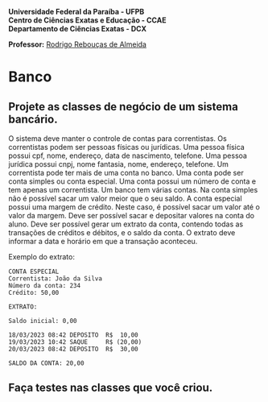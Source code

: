 **Universidade Federal da Paraíba - UFPB** \
**Centro de Ciências Exatas e Educação - CCAE** \
**Departamento de Ciências Exatas - DCX**

**Professor:** [Rodrigo Rebouças de Almeida](http://rodrigor.dcx.ufpb.br)

# Banco

## Projete as classes de negócio de um sistema bancário.

O sistema deve manter o controle de contas para correntistas. Os correntistas podem ser pessoas físicas ou jurídicas.
Uma pessoa física possui cpf, nome, endereço, data de nascimento, telefone.
Uma pessoa jurídica possui cnpj, nome fantasia, nome, endereço, telefone.
Um correntista pode ter mais de uma conta no banco.
Uma conta pode ser conta simples ou conta especial.
Uma conta possui um número de conta e tem apenas um correntista.
Um banco tem várias contas.
Na conta simples não é possível sacar um valor meior que o seu saldo.
A conta especial possui uma margem de crédito. Neste caso, é possível sacar um valor até o valor da margem.
Deve ser possível sacar e depositar valores na conta do aluno.
Deve ser possível gerar um extrato da conta, contendo todas as transações de créditos e débitos, e o saldo da conta.
O extrato deve informar a data e horário em que a transação aconteceu.

Exemplo do extrato:

```
CONTA ESPECIAL
Correntista: João da Silva
Número da conta: 234
Crédito: 50,00

EXTRATO:

Saldo inicial: 0,00

18/03/2023 08:42 DEPOSITO  R$  10,00
19/03/2023 10:42 SAQUE     R$ (20,00)
20/03/2023 08:42 DEPOSITO  R$  30,00

SALDO DA CONTA: 20,00
```

## Faça testes nas classes que você criou. 
